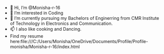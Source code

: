 - 👋 Hi, I’m @Monisha-r-16
- 👀 I’m interested in Coding
- 🌱 I’m currently pursuing my Bachelors of Enginerring from CMR Institute of Technology in Electronics and Communication.
- 📫 I also like cooking and Dancing.
- Find my resume here:file:///C:/Users/Monisha/OneDrive/Documents/Profile/Profile-monisha/Monisha-r-16/index.html
<!---
Monisha-r-16/Monisha-r-16 is a ✨ special ✨ repository because its `README.md` (this file) appears on your GitHub profile.
You can click the Preview link to take a look at your changes.
--->
